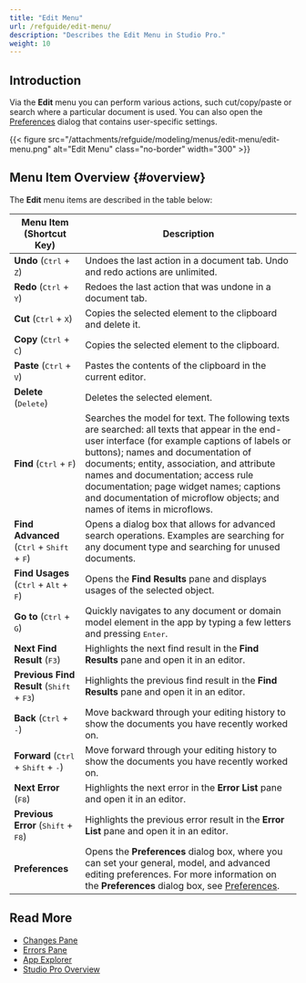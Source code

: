 ```yaml
---
title: "Edit Menu"
url: /refguide/edit-menu/
description: "Describes the Edit Menu in Studio Pro."
weight: 10
---
```


## Introduction

Via the **Edit** menu you can perform various actions, such cut/copy/paste or search where a particular document is used. You can also open the [Preferences](/refguide/preferences-dialog/) dialog that contains user-specific settings. 

{{< figure src="/attachments/refguide/modeling/menus/edit-menu/edit-menu.png" alt="Edit Menu" class="no-border" width="300" >}}

## Menu Item Overview {#overview}

The **Edit** menu items are described in the table below:

| Menu Item (Shortcut Key)                                     | Description                                                  |
| ------------------------------------------------------------ | ------------------------------------------------------------ |
| **Undo** (<kbd>Ctrl</kbd> + <kbd>Z</kbd>)                    | Undoes the last action in a document tab. Undo and redo actions are unlimited. |
| **Redo** (<kbd>Ctrl</kbd> + <kbd>Y</kbd>)                    | Redoes the last action that was undone in a document tab.    |
| **Cut** (<kbd>Ctrl</kbd> + <kbd>X</kbd>)                     | Copies the selected element to the clipboard and delete it.  |
| **Copy** (<kbd>Ctrl</kbd> + <kbd>C</kbd>)                    | Copies the selected element to the clipboard.                |
| **Paste** (<kbd>Ctrl</kbd> + <kbd>V</kbd>)                   | Pastes the contents of the clipboard in the current editor.  |
| **Delete** (<kbd>Delete</kbd>)                               | Deletes the selected element.                                |
| **Find** (<kbd>Ctrl</kbd> + <kbd>F</kbd>)                    | Searches the model for text. The following texts are searched: all texts that appear in the end-user interface (for example captions of labels or buttons); names and documentation of documents; entity, association, and attribute names and documentation; access rule documentation; page widget names; captions and documentation of microflow objects; and names of items in microflows. |
| **Find Advanced** (<kbd>Ctrl</kbd> + <kbd>Shift</kbd> + <kbd>F</kbd>) | Opens a dialog box that allows for advanced search operations. Examples are searching for any document type and searching for unused documents. |
| **Find Usages** (<kbd>Ctrl</kbd> + <kbd>Alt</kbd> + <kbd>F</kbd>) | Opens the **Find Results** pane and displays usages of the selected object. |
| **Go to** (<kbd>Ctrl</kbd> + <kbd>G</kbd>)                   | Quickly navigates to any document or domain model element in the app by typing a few letters and pressing <kbd>Enter</kbd>. |
| **Next Find Result** (<kbd>F3</kbd>)                         | Highlights the next find result in the **Find Results** pane and open it in an editor. |
| **Previous Find Result** (<kbd>Shift</kbd> + <kbd>F3</kbd>)  | Highlights the previous find result in the **Find Results** pane and open it in an editor. |
| **Back** (<kbd>Ctrl</kbd> + <kbd>-</kbd>)                    | Move backward through your editing history to show the documents you have recently worked on. |
| **Forward** (<kbd>Ctrl</kbd> + <kbd>Shift</kbd> + <kbd>-</kbd>) | Move forward through your editing history to show the documents you have recently worked on. |
| **Next Error** (<kbd>F8</kbd>)                               | Highlights the next error in the **Error List** pane and open it in an editor. |
| **Previous Error** (<kbd>Shift</kbd> + <kbd>F8</kbd>)        | Highlights the previous error result in the **Error List** pane and open it in an editor. |
| **Preferences**                                              | Opens the **Preferences** dialog box, where you can set your general, model, and advanced editing preferences. For more information on the **Preferences** dialog box, see [Preferences](/refguide/preferences-dialog/). |

## Read More

* [Changes Pane](/refguide/changes-pane/)
* [Errors Pane](/refguide/errors-pane/)
* [App Explorer](/refguide/app-explorer/)
* [Studio Pro Overview](/refguide/studio-pro-overview/)
